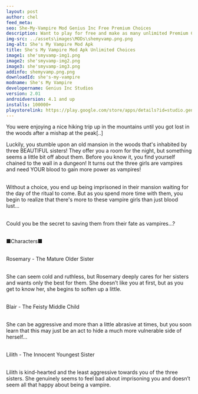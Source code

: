 ```yaml
---
layout: post
author: chel
feed_meta:
seo: She-My-Vampire Mod Genius Inc Free Premium Choices 
description: Want to play for free and make as many unlimited Premium Choices in She's My Vampire Simulation Game Download Mod Latest for Free
img-src: ../assets\images\MODs\shemyvamp.png.png
img-alt: She's My Vampire Mod Apk
title: She's My Vampire Mod Apk Unlimited Choices
image1: she'smyvamp-img1.png
image2: she'smyvamp-img2.png
image3: she'smyvamp-img3.png
addinfo: shemyvamp.png.png
downloadId: she's-my-vampire
modname: She's My Vampire
developername: Genius Inc Studios
version: 2.01
androidversion: 4.1 and up
installs: 100000+
playstorelink: https://play.google.com/store/apps/details?id=studio.genius.bishoujovampire
---
```

<p>You were enjoying a nice hiking trip up in the mountains until you got lost in the woods after a mishap at the peak[..]

Luckily, you stumble upon an old mansion in the woods that's inhabited by three BEAUTIFUL sisters! They offer you a room for the night, but something seems a little bit off about them. Before you know it, you find yourself chained to the wall in a dungeon! It turns out the three girls are vampires and need YOUR blood to gain more power as vampires!<br><br>

Without a choice, you end up being imprisoned in their mansion waiting for the day of the ritual to come. But as you spend more time with them, you begin to realize that there's more to these vampire girls than just blood lust...<br><br>

Could you be the secret to saving them from their fate as vampires...?<br><br>

■Characters■<br><br>

Rosemary - The Mature Older Sister<br><br>

She can seem cold and ruthless, but Rosemary deeply cares for her sisters and wants only the best for them. She doesn’t like you at first, but as you get to know her, she begins to soften up a little.<br><br>

Blair - The Feisty Middle Child<br><br>

She can be aggressive and more than a little abrasive at times, but you soon learn that this may just be an act to hide a much more vulnerable side of herself…<br><br>

Lilith - The Innocent Youngest Sister<br><br>

Lilith is kind-hearted and the least aggressive towards you of the three sisters. She genuinely seems to feel bad about imprisoning you and doesn’t seem all that happy about being a vampire.</p>